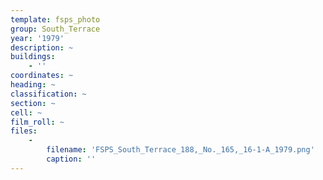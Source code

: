```yaml
---
template: fsps_photo
group: South_Terrace
year: '1979'
description: ~
buildings:
    - ''
coordinates: ~
heading: ~
classification: ~
section: ~
cell: ~
film_roll: ~
files:
    -
        filename: 'FSPS_South_Terrace_188,_No._165,_16-1-A_1979.png'
        caption: ''
---
```

